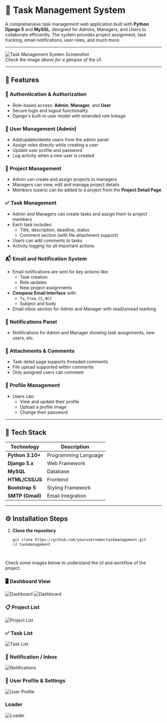 # 📝 Task Management System

A comprehensive task management web application built with **Python Django 5** and **MySQL**, designed for Admins, Managers, and Users to collaborate efficiently. The system provides project assignment, task tracking, email notifications, user roles, and much more.

---

![Task Management System Screenshot](project-screenshot.png)  
*Check the image above for a glimpse of the UI.*

---

## 🚀 Features

### 🔐 Authentication & Authorization
- Role-based access: **Admin**, **Manager**, and **User**
- Secure login and logout functionality
- Django's built-in user model with extended role linkage

### 👤 User Management (Admin)
- Add/update/delete users from the admin panel
- Assign roles directly while creating a user
- Update user profile and password
- Log activity when a new user is created

### 📁 Project Management
- Admin can create and assign projects to managers
- Managers can view, edit and manage project details
- Members (users) can be added to a project from the **Project Detail Page**

### ✅ Task Management
- Admin and Managers can create tasks and assign them to project members
- Each task includes:
  - Title, description, deadline, status
  - Comment section (with file attachment support)
- Users can add comments to tasks
- Activity logging for all important actions

### 📬 Email and Notification System
- Email notifications are sent for key actions like:
  - Task creation
  - Role updates
  - New project assignments
- **Compose Email Interface** with:
  - `To`, `From`, `CC`, `BCC`
  - Subject and body
- Email inbox section for Admin and Manager with read/unread marking

### 🔔 Notifications Panel
- Notifications for Admin and Manager showing task assignments, new users, etc.

### 📂 Attachments & Comments
- Task detail page supports threaded comments
- File upload supported within comments
- Only assigned users can comment

### 📝 Profile Management
- Users can:
  - View and update their profile
  - Upload a profile image
  - Change their password

---

## 🧱 Tech Stack

| Technology       | Description                        |
|------------------|------------------------------------|
| **Python 3.10+**  | Programming Language               |
| **Django 5.x**    | Web Framework                      |
| **MySQL**         | Database                           |
| **HTML/CSS/JS**   | Frontend                          |
| **Bootstrap 5**   | Styling Framework                  |
| **SMTP (Gmail)**  | Email Integration                  |

---

## ⚙️ Installation Steps

1. **Clone the repository**
   ```bash
   git clone https://github.com/yourusername/taskmanagement.git
   cd taskmanagement




Check some images below to understand the UI and workflow of the project.

### 🖥️ Dashboard View
![Dashboard](static/screenshots/ss2.png)
![Dashboard](static/screenshots/ss3.png)

### 📋 Project List
![Project List](static/screenshots/ss6.png)


### ✅ Task List
![Task List](static/screenshots/ss5.png)

### 🔔 Notification / Inbox
![Notifications](static/screenshots/ss4.png)

### 👤 User Profile & Settings
![User Profile](static/screenshots/ss7.png)

### Loader
![Loader](static/screenshots/ss1.png)
